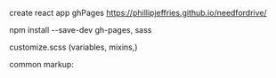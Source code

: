 create react app
ghPages https://phillipjeffries.github.io/needfordrive/

npm install --save-dev
gh-pages, sass

customize.scss (variables, mixins,)


common markup:
